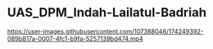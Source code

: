 # UAS_DPM_Indah-Lailatul-Badriah

https://user-images.githubusercontent.com/107388046/174249392-089b817a-0007-4fc1-b9fa-5257139bd474.mp4

